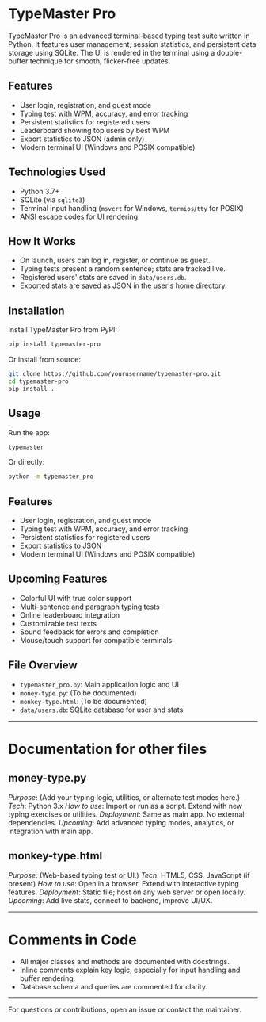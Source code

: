 # TypeMaster Pro

TypeMaster Pro is an advanced terminal-based typing test suite written in Python. It features user management, session statistics, and persistent data storage using SQLite. The UI is rendered in the terminal using a double-buffer technique for smooth, flicker-free updates.

## Features
- User login, registration, and guest mode
- Typing test with WPM, accuracy, and error tracking
- Persistent statistics for registered users
- Leaderboard showing top users by best WPM
- Export statistics to JSON (admin only)
- Modern terminal UI (Windows and POSIX compatible)

## Technologies Used
- Python 3.7+
- SQLite (via `sqlite3`)
- Terminal input handling (`msvcrt` for Windows, `termios`/`tty` for POSIX)
- ANSI escape codes for UI rendering

## How It Works
- On launch, users can log in, register, or continue as guest.
- Typing tests present a random sentence; stats are tracked live.
- Registered users' stats are saved in `data/users.db`.
- Exported stats are saved as JSON in the user's home directory.

## Installation
Install TypeMaster Pro from PyPI:
```bash
pip install typemaster-pro
```

Or install from source:
```bash
git clone https://github.com/yourusername/typemaster-pro.git
cd typemaster-pro
pip install .
```

## Usage
Run the app:
```bash
typemaster
```

Or directly:
```bash
python -m typemaster_pro
```

## Features
- User login, registration, and guest mode
- Typing test with WPM, accuracy, and error tracking
- Persistent statistics for registered users
- Export statistics to JSON
- Modern terminal UI (Windows and POSIX compatible)

## Upcoming Features
- Colorful UI with true color support
- Multi-sentence and paragraph typing tests
- Online leaderboard integration
- Customizable test texts
- Sound feedback for errors and completion
- Mouse/touch support for compatible terminals

## File Overview
- `typemaster_pro.py`: Main application logic and UI
- `money-type.py`: (To be documented)
- `monkey-type.html`: (To be documented)
- `data/users.db`: SQLite database for user and stats

---

# Documentation for other files

## money-type.py
*Purpose*: (Add your typing logic, utilities, or alternate test modes here.)
*Tech*: Python 3.x
*How to use*: Import or run as a script. Extend with new typing exercises or utilities.
*Deployment*: Same as main app. No external dependencies.
*Upcoming*: Add advanced typing modes, analytics, or integration with main app.

## monkey-type.html
*Purpose*: (Web-based typing test or UI.)
*Tech*: HTML5, CSS, JavaScript (if present)
*How to use*: Open in a browser. Extend with interactive typing features.
*Deployment*: Static file; host on any web server or open locally.
*Upcoming*: Add live stats, connect to backend, improve UI/UX.

---

# Comments in Code
- All major classes and methods are documented with docstrings.
- Inline comments explain key logic, especially for input handling and buffer rendering.
- Database schema and queries are commented for clarity.

---

For questions or contributions, open an issue or contact the maintainer.
